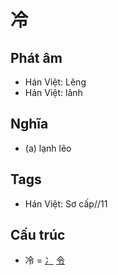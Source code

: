 # 冷

## Phát âm
* Hán Việt: Lěng
* Hán Việt: lãnh

## Nghĩa
* (a) lạnh lẽo

## Tags
* Hán Việt: Sơ cấp//11

## Cấu trúc
* 冷 = [冫](冫.md) [令](令.md)

<script>window.HANZI_FIELD='冷';</script>